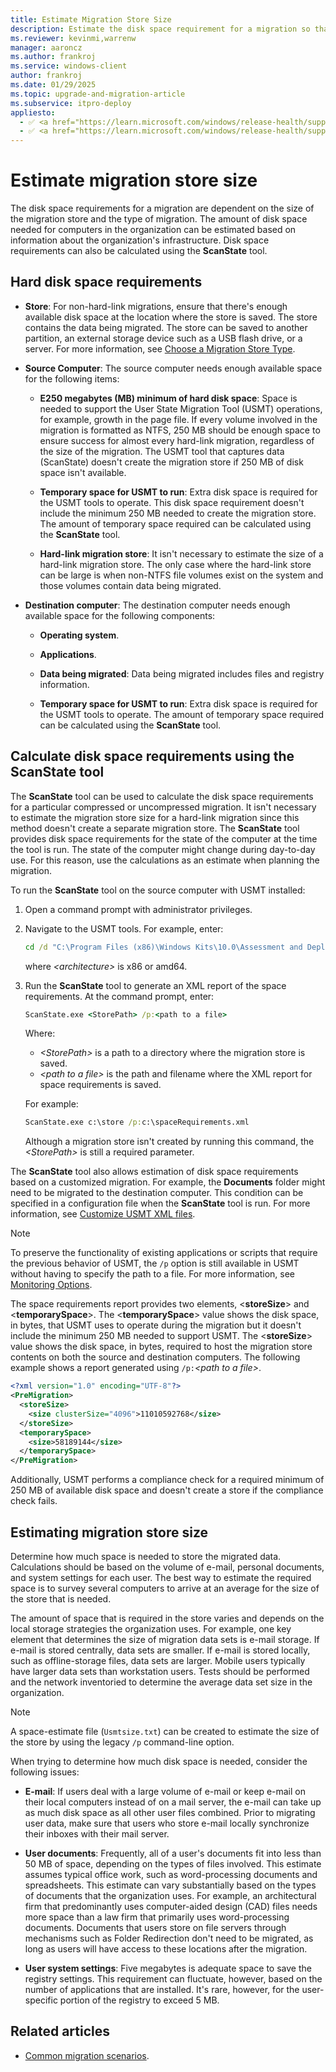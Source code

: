 ```yaml
---
title: Estimate Migration Store Size
description: Estimate the disk space requirement for a migration so that the User State Migration Tool (USMT) can be used.
ms.reviewer: kevinmi,warrenw
manager: aaroncz
ms.author: frankroj
ms.service: windows-client
author: frankroj
ms.date: 01/29/2025
ms.topic: upgrade-and-migration-article
ms.subservice: itpro-deploy
appliesto:
  - ✅ <a href="https://learn.microsoft.com/windows/release-health/supported-versions-windows-client" target="_blank">Windows 11</a>
  - ✅ <a href="https://learn.microsoft.com/windows/release-health/supported-versions-windows-client" target="_blank">Windows 10</a>
---
```


# Estimate migration store size

The disk space requirements for a migration are dependent on the size of the migration store and the type of migration. The amount of disk space needed for computers in the organization can be estimated based on information about the organization's infrastructure. Disk space requirements can also be calculated using the **ScanState** tool.

## Hard disk space requirements

- **Store**: For non-hard-link migrations, ensure that there's enough available disk space at the location where the store is saved. The store contains the data being migrated. The store can be saved to another partition, an external storage device such as a USB flash drive, or a server. For more information, see [Choose a Migration Store Type](usmt-choose-migration-store-type.md).

- **Source Computer**: The source computer needs enough available space for the following items:

  - **E250 megabytes (MB) minimum of hard disk space**: Space is needed to support the User State Migration Tool (USMT) operations, for example, growth in the page file. If every volume involved in the migration is formatted as NTFS, 250 MB should be enough space to ensure success for almost every hard-link migration, regardless of the size of the migration. The USMT tool that captures data (ScanState) doesn't create the migration store if 250 MB of disk space isn't available.

  - **Temporary space for USMT to run**: Extra disk space is required for the USMT tools to operate. This disk space requirement doesn't include the minimum 250 MB needed to create the migration store. The amount of temporary space required can be calculated using the **ScanState** tool.

  - **Hard-link migration store**: It isn't necessary to estimate the size of a hard-link migration store. The only case where the hard-link store can be large is when non-NTFS file volumes exist on the system and those volumes contain data being migrated.

- **Destination computer**: The destination computer needs enough available space for the following components:

  - **Operating system**.

  - **Applications**.

  - **Data being migrated**: Data being migrated includes files and registry information.

  - **Temporary space for USMT to run**: Extra disk space is required for the USMT tools to operate. The amount of temporary space required can be calculated using the **ScanState** tool.

## Calculate disk space requirements using the **ScanState** tool

The **ScanState** tool can be used to calculate the disk space requirements for a particular compressed or uncompressed migration. It isn't necessary to estimate the migration store size for a hard-link migration since this method doesn't create a separate migration store. The **ScanState** tool provides disk space requirements for the state of the computer at the time the tool is run. The state of the computer might change during day-to-day use. For this reason, use the calculations as an estimate when planning the migration.

To run the **ScanState** tool on the source computer with USMT installed:

1. Open a command prompt with administrator privileges.

1. Navigate to the USMT tools. For example, enter:

    ```cmd
    cd /d "C:\Program Files (x86)\Windows Kits\10.0\Assessment and Deployment Kit\User State Migration Tool\<architecture>"
    ```

    where *\<architecture\>* is x86 or amd64.

1. Run the **ScanState** tool to generate an XML report of the space requirements. At the command prompt, enter:

    ```cmd
    ScanState.exe <StorePath> /p:<path to a file>
    ```

    Where:

    - *\<StorePath\>* is a path to a directory where the migration store is saved.
    - *\<path to a file\>* is the path and filename where the XML report for space requirements is saved.

    For example:

    ```cmd
    ScanState.exe c:\store /p:c:\spaceRequirements.xml
    ```

    Although a migration store isn't created by running this command, the *\<StorePath\>* is still a required parameter.

The **ScanState** tool also allows estimation of disk space requirements based on a customized migration. For example, the **Documents** folder might need to be migrated to the destination computer. This condition can be specified in a configuration file when the **ScanState** tool is run. For more information, see [Customize USMT XML files](usmt-customize-xml-files.md).

> [!NOTE]
>
> To preserve the functionality of existing applications or scripts that require the previous behavior of USMT, the `/p` option is still available in USMT without having to specify the path to a file. For more information, see [Monitoring Options](usmt-scanstate-syntax.md#monitoring-options).

The space requirements report provides two elements, \<**storeSize**\> and \<**temporarySpace**\>. The \<**temporarySpace**\> value shows the disk space, in bytes, that USMT uses to operate during the migration but it doesn't include the minimum 250 MB needed to support USMT. The \<**storeSize**\> value shows the disk space, in bytes, required to host the migration store contents on both the source and destination computers. The following example shows a report generated using `/p:`*\<path to a file\>*.

```xml
<?xml version="1.0" encoding="UTF-8"?>
<PreMigration>
  <storeSize>
    <size clusterSize="4096">11010592768</size>
  </storeSize>
  <temporarySpace>
    <size>58189144</size>
  </temporarySpace>
</PreMigration>
```

Additionally, USMT performs a compliance check for a required minimum of 250 MB of available disk space and doesn't create a store if the compliance check fails.

## Estimating migration store size

Determine how much space is needed to store the migrated data. Calculations should be based on the volume of e-mail, personal documents, and system settings for each user. The best way to estimate the required space is to survey several computers to arrive at an average for the size of the store that is needed.

The amount of space that is required in the store varies and depends on the local storage strategies the organization uses. For example, one key element that determines the size of migration data sets is e-mail storage. If e-mail is stored centrally, data sets are smaller. If e-mail is stored locally, such as offline-storage files, data sets are larger. Mobile users typically have larger data sets than workstation users. Tests should be performed and the network inventoried to determine the average data set size in the organization.

> [!NOTE]
>
> A space-estimate file (`Usmtsize.txt`) can be created to estimate the size of the store by using the legacy `/p` command-line option.

When trying to determine how much disk space is needed, consider the following issues:

- **E-mail**: If users deal with a large volume of e-mail or keep e-mail on their local computers instead of on a mail server, the e-mail can take up as much disk space as all other user files combined. Prior to migrating user data, make sure that users who store e-mail locally synchronize their inboxes with their mail server.

- **User documents**: Frequently, all of a user's documents fit into less than 50 MB of space, depending on the types of files involved. This estimate assumes typical office work, such as word-processing documents and spreadsheets. This estimate can vary substantially based on the types of documents that the organization uses. For example, an architectural firm that predominantly uses computer-aided design (CAD) files needs more space than a law firm that primarily uses word-processing documents. Documents that users store on file servers through mechanisms such as Folder Redirection don't need to be migrated, as long as users will have access to these locations after the migration.

- **User system settings**: Five megabytes is adequate space to save the registry settings. This requirement can fluctuate, however, based on the number of applications that are installed. It's rare, however, for the user-specific portion of the registry to exceed 5 MB.

## Related articles

- [Common migration scenarios](usmt-common-migration-scenarios.md).
